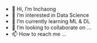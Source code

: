 - 👋 Hi, I’m Inchaong
- 👀 I’m interested in Data Science
- 🌱 I’m currently learning ML & DL
- 💞️ I’m looking to collaborate on ...
- 📫 How to reach me ...

<!---
chaong309/chaong309 is a ✨ special ✨ repository because its `README.md` (this file) appears on your GitHub profile.
You can click the Preview link to take a look at your changes.
--->
